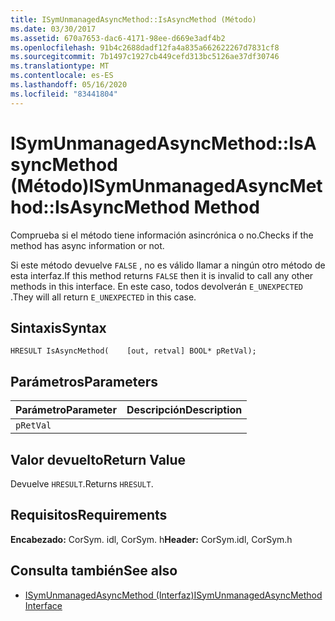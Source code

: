 ```yaml
---
title: ISymUnmanagedAsyncMethod::IsAsyncMethod (Método)
ms.date: 03/30/2017
ms.assetid: 670a7653-dac6-4171-98ee-d669e3adf4b2
ms.openlocfilehash: 91b4c2688dadf12fa4a835a662622267d7831cf8
ms.sourcegitcommit: 7b1497c1927cb449cefd313bc5126ae37df30746
ms.translationtype: MT
ms.contentlocale: es-ES
ms.lasthandoff: 05/16/2020
ms.locfileid: "83441804"
---
```

# <a name="isymunmanagedasyncmethodisasyncmethod-method"></a><span data-ttu-id="8d02e-102">ISymUnmanagedAsyncMethod::IsAsyncMethod (Método)</span><span class="sxs-lookup"><span data-stu-id="8d02e-102">ISymUnmanagedAsyncMethod::IsAsyncMethod Method</span></span>
<span data-ttu-id="8d02e-103">Comprueba si el método tiene información asincrónica o no.</span><span class="sxs-lookup"><span data-stu-id="8d02e-103">Checks if the method has async information or not.</span></span>  
  
 <span data-ttu-id="8d02e-104">Si este método devuelve `FALSE` , no es válido llamar a ningún otro método de esta interfaz.</span><span class="sxs-lookup"><span data-stu-id="8d02e-104">If this method returns `FALSE` then it is invalid to call any other methods in this interface.</span></span> <span data-ttu-id="8d02e-105">En este caso, todos devolverán `E_UNEXPECTED` .</span><span class="sxs-lookup"><span data-stu-id="8d02e-105">They will all return `E_UNEXPECTED` in this case.</span></span>  
  
## <a name="syntax"></a><span data-ttu-id="8d02e-106">Sintaxis</span><span class="sxs-lookup"><span data-stu-id="8d02e-106">Syntax</span></span>  
  
```idl  
HRESULT IsAsyncMethod(    [out, retval] BOOL* pRetVal);  
```  
  
## <a name="parameters"></a><span data-ttu-id="8d02e-107">Parámetros</span><span class="sxs-lookup"><span data-stu-id="8d02e-107">Parameters</span></span>  
  
|<span data-ttu-id="8d02e-108">Parámetro</span><span class="sxs-lookup"><span data-stu-id="8d02e-108">Parameter</span></span>|<span data-ttu-id="8d02e-109">Descripción</span><span class="sxs-lookup"><span data-stu-id="8d02e-109">Description</span></span>|  
|---------------|-----------------|  
|`pRetVal`||  
  
## <a name="return-value"></a><span data-ttu-id="8d02e-110">Valor devuelto</span><span class="sxs-lookup"><span data-stu-id="8d02e-110">Return Value</span></span>  
 <span data-ttu-id="8d02e-111">Devuelve `HRESULT`.</span><span class="sxs-lookup"><span data-stu-id="8d02e-111">Returns `HRESULT`.</span></span>  
  
## <a name="requirements"></a><span data-ttu-id="8d02e-112">Requisitos</span><span class="sxs-lookup"><span data-stu-id="8d02e-112">Requirements</span></span>  
 <span data-ttu-id="8d02e-113">**Encabezado:** CorSym. idl, CorSym. h</span><span class="sxs-lookup"><span data-stu-id="8d02e-113">**Header:** CorSym.idl, CorSym.h</span></span>  
  
## <a name="see-also"></a><span data-ttu-id="8d02e-114">Consulta también</span><span class="sxs-lookup"><span data-stu-id="8d02e-114">See also</span></span>

- [<span data-ttu-id="8d02e-115">ISymUnmanagedAsyncMethod (Interfaz)</span><span class="sxs-lookup"><span data-stu-id="8d02e-115">ISymUnmanagedAsyncMethod Interface</span></span>](isymunmanagedasyncmethod-interface.md)
